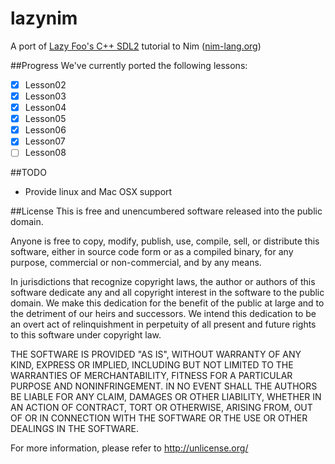 # lazynim
A port of [Lazy Foo's C++ SDL2](http://lazyfoo.net/tutorials/SDL/) tutorial to Nim ([nim-lang.org](http://nim-lang.org))

##Progress
We've currently ported the following lessons:
- [x] Lesson02
- [x] Lesson03
- [x] Lesson04
- [x] Lesson05
- [x] Lesson06
- [x] Lesson07
- [ ] Lesson08

##TODO
- Provide linux and Mac OSX support

##License
This is free and unencumbered software released into the public domain.

Anyone is free to copy, modify, publish, use, compile, sell, or
distribute this software, either in source code form or as a compiled
binary, for any purpose, commercial or non-commercial, and by any
means.

In jurisdictions that recognize copyright laws, the author or authors
of this software dedicate any and all copyright interest in the
software to the public domain. We make this dedication for the benefit
of the public at large and to the detriment of our heirs and
successors. We intend this dedication to be an overt act of
relinquishment in perpetuity of all present and future rights to this
software under copyright law.

THE SOFTWARE IS PROVIDED "AS IS", WITHOUT WARRANTY OF ANY KIND,
EXPRESS OR IMPLIED, INCLUDING BUT NOT LIMITED TO THE WARRANTIES OF
MERCHANTABILITY, FITNESS FOR A PARTICULAR PURPOSE AND NONINFRINGEMENT.
IN NO EVENT SHALL THE AUTHORS BE LIABLE FOR ANY CLAIM, DAMAGES OR
OTHER LIABILITY, WHETHER IN AN ACTION OF CONTRACT, TORT OR OTHERWISE,
ARISING FROM, OUT OF OR IN CONNECTION WITH THE SOFTWARE OR THE USE OR
OTHER DEALINGS IN THE SOFTWARE.

For more information, please refer to <http://unlicense.org/>